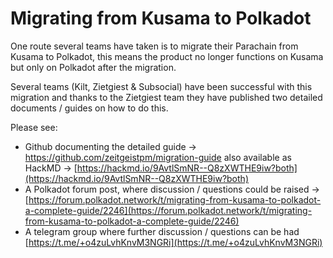 # Migrating from Kusama to Polkadot

One route several teams have taken is to migrate their Parachain from Kusama to Polkadot, this means the product no longer functions on Kusama but only on Polkadot after the migration.

Several teams (Kilt, Zietgiest & Subsocial) have been successful with this migration and thanks to the Zietgiest team they have published two detailed documents / guides on how to do this.

Please see:

- Github documenting the detailed guide → https://github.com/zeitgeistpm/migration-guide
  also available as HackMD → [https://hackmd.io/9AvtlSmNR--Q8zXWTHE9iw?both](https://hackmd.io/9AvtlSmNR--Q8zXWTHE9iw?both)
- A Polkadot forum post, where discussion / questions could be raised → [https://forum.polkadot.network/t/migrating-from-kusama-to-polkadot-a-complete-guide/2246](https://forum.polkadot.network/t/migrating-from-kusama-to-polkadot-a-complete-guide/2246)
- A telegram group where further discussion / questions can be had [https://t.me/+o4zuLvhKnvM3NGRi](https://t.me/+o4zuLvhKnvM3NGRi)
